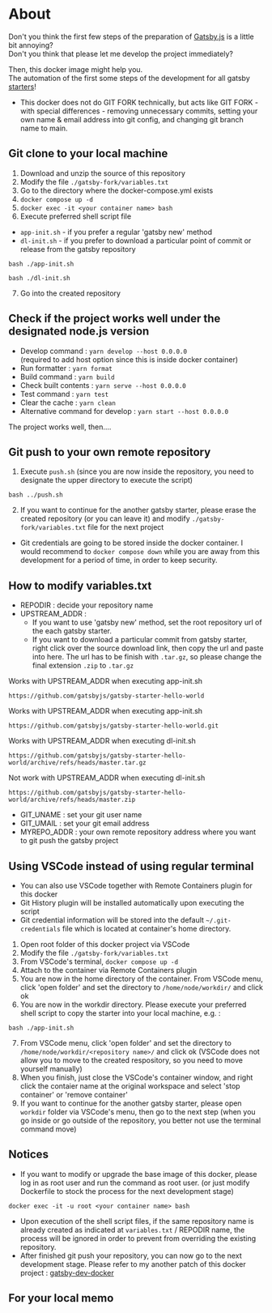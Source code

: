 # About
Don't you think the first few steps of the preparation of [Gatsby.js](https://www.gatsbyjs.com/) is a little bit annoying?  
Don't you think that please let me develop the project immediately?

Then, this docker image might help you.  
The automation of the first some steps of the development for all gatsby [starters](https://www.gatsbyjs.com/starters/)!  
* This docker does not do GIT FORK technically, but acts like GIT FORK - with special differences - removing unnecessary commits, setting your own name & email address into git config, and changing git branch name to main.

## Git clone to your local machine
1. Download and unzip the source of this repository 
2. Modify the file `./gatsby-fork/variables.txt`
3. Go to the directory where the docker-compose.yml exists
4. `docker compose up -d`
5. `docker exec -it <your container name> bash`
6. Execute preferred shell script file
* `app-init.sh` - if you prefer a regular 'gatsby new' method
* `dl-init.sh` - if you prefer to download a particular point of commit or release from the gatsby repository
```
bash ./app-init.sh
```
```
bash ./dl-init.sh
```
7. Go into the created repository

## Check if the project works well under the designated node.js version
* Develop command : `yarn develop --host 0.0.0.0`  
(required to add host option since this is  inside docker container)
* Run formatter : `yarn format`
* Build command : `yarn build`
* Check built contents : `yarn serve --host 0.0.0.0`
* Test command : `yarn test`
* Clear the cache : `yarn clean`
* Alternative command for develop : `yarn start --host 0.0.0.0`

The project works well, then....

## Git push to your own remote repository
1. Execute `push.sh` (since you are now inside the repository, you need to designate the upper directory to execute the script)
```
bash ../push.sh
```
2. If you want to continue for the another gatsby starter, please erase the created repository (or you can leave it) and modify `./gatsby-fork/variables.txt` file for the next project
* Git credentials are going to be stored inside the docker container. I would recommend to `docker compose down` while you are away from this development for a period of time, in order to keep security.

## How to modify variables.txt
* REPODIR : decide your repository name
* UPSTREAM_ADDR :
  * If you want to use 'gatsby new' method, set the root repository url of the each gatsby starter.
  * If you want to download a particular commit from gatsby starter, right click over the source download link, then copy the url and paste into here. The url has to be finish with `.tar.gz`, so please change the final extension `.zip` to `.tar.gz`

Works with UPSTREAM_ADDR when executing app-init.sh
```
https://github.com/gatsbyjs/gatsby-starter-hello-world
```
Works with  UPSTREAM_ADDR when executing app-init.sh
```
https://github.com/gatsbyjs/gatsby-starter-hello-world.git
```
Works with UPSTREAM_ADDR when executing dl-init.sh
```
https://github.com/gatsbyjs/gatsby-starter-hello-world/archive/refs/heads/master.tar.gz
```
Not work with UPSTREAM_ADDR when executing dl-init.sh
```
https://github.com/gatsbyjs/gatsby-starter-hello-world/archive/refs/heads/master.zip
```
* GIT_UNAME : set your git user name
* GIT_UMAIL : set your git email address
* MYREPO_ADDR : your own remote repository address where you want to git push the gatsby project

## Using VSCode instead of using regular terminal
* You can also use VSCode together with Remote Containers plugin for this docker
* Git History plugin will be installed automatically upon executing the script
* Git credential information will be stored into the default `~/.git-credentials` file which is located at container's home directory.

1. Open root folder of this docker project via VSCode
2. Modify the file `./gatsby-fork/variables.txt`
3. From VSCode's terminal, `docker compose up -d`
4. Attach to the container via Remote Containers plugin
5. You are now in the home directory of the container. From VSCode menu, click 'open folder' and set the directory to `/home/node/workdir/` and click ok
6. You are now in the workdir directory. Please execute your preferred shell script to copy the starter into your local machine, e.g. :
```
bash ./app-init.sh
```
7. From VSCode menu, click 'open folder' and set the directory to `/home/node/workdir/<repository name>/` and click ok (VSCode does not allow you to move to the created respository, so you need to move yourself manually)
8. When you finish, just close the VSCode's container window, and right click the contaier name at the original workspace and select 'stop container' or 'remove container'
9. If you want to continue for the another gatsby starter, please open `workdir` folder via VSCode's menu, then go to the next step (when you go inside or go outside of the repository, you better not use the terminal command move)

## Notices
* If you want to modify or upgrade the base image of this docker, please log in as root user and run the command as root user. (or just modify Dockerfile to stock the process for the next development stage)
```
docker exec -it -u root <your container name> bash
```
* Upon execution of the shell script files, if the same repository name is already created as indicated at `variables.txt` / REPODIR name, the process will be ignored in order to prevent from overriding the existing repository.
* After finished git push your repository, you can now go to the next development stage. Please refer to my another patch of this docker project : [gatsby-dev-docker](https://github.com/Shinya-GitHub-Center/gatsby-dev-docker)

## For your local memo
